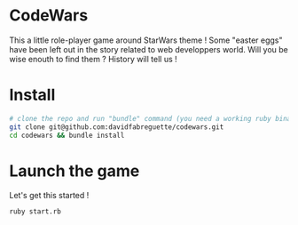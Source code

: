 # CodeWars

This a little role-player game around StarWars theme ! Some "easter eggs" have been left out 
in the story related to web developpers world. Will you be wise enouth to find them ? History will tell us !

# Install

```bash
# clone the repo and run "bundle" command (you need a working ruby binary installed - this is fully tested for Ruby v2.4.1p111)
git clone git@github.com:davidfabreguette/codewars.git
cd codewars && bundle install
```

# Launch the game

Let's get this started !

```bash
ruby start.rb
```

